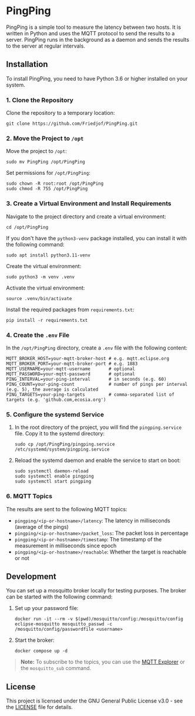 # PingPing

PingPing is a simple tool to measure the latency between two hosts. It is written in Python and uses the MQTT protocol to send the results to a server. PingPing runs in the background as a daemon and sends the results to the server at regular intervals.

## Installation

To install PingPing, you need to have Python 3.6 or higher installed on your system.

### 1. Clone the Repository

Clone the repository to a temporary location:

```shell
git clone https://github.com/Friedjof/PingPing.git
```

### 2. Move the Project to `/opt`

Move the project to `/opt`:

```shell
sudo mv PingPing /opt/PingPing
```

Set permissions for `/opt/PingPing`:

```shell
sudo chown -R root:root /opt/PingPing
sudo chmod -R 755 /opt/PingPing
```

### 3. Create a Virtual Environment and Install Requirements

Navigate to the project directory and create a virtual environment:

```shell
cd /opt/PingPing
```

If you don't have the `python3-venv` package installed, you can install it with the following command:
```shell
sudo apt install python3.11-venv
```

Create the virtual environment:
```shell
sudo python3 -m venv .venv
```

Activate the virtual environment:

```shell
source .venv/bin/activate
```

Install the required packages from `requirements.txt`:

```shell
pip install -r requirements.txt
```

### 4. Create the `.env` File

In the `/opt/PingPing` directory, create a `.env` file with the following content:

```shell
MQTT_BROKER_HOST=your-mqtt-broker-host # e.g. mqtt.eclipse.org
MQTT_BROKER_PORT=your-mqtt-broker-port # e.g. 1883
MQTT_USERNAME=your-mqtt-username       # optional
MQTT_PASSWORD=your-mqtt-password       # optional
PING_INTERVAL=your-ping-interval       # in seconds (e.g. 60)
PING_COUNT=your-ping-count             # number of pings per interval (e.g. 5), the average is calculated
PING_TARGETS=your-ping-targets         # comma-separated list of targets (e.g. 'github.com,ecosia.org')
```

### 5. Configure the systemd Service

1. In the root directory of the project, you will find the `pingping.service` file. Copy it to the systemd directory:

   ```shell
   sudo cp /opt/PingPing/pingping.service /etc/systemd/system/pingping.service
   ```

2. Reload the systemd daemon and enable the service to start on boot:

   ```shell
   sudo systemctl daemon-reload
   sudo systemctl enable pingping
   sudo systemctl start pingping
   ```

### 6. MQTT Topics

The results are sent to the following MQTT topics:
- `pingping/<ip-or-hostname>/latency`: The latency in milliseconds (average of the pings)
- `pingping/<ip-or-hostname>/packet_loss`: The packet loss in percentage
- `pingping/<ip-or-hostname>/timestamp`: The timestamp of the measurement in milliseconds since epoch
- `pingping/<ip-or-hostname>/reachable`: Whether the target is reachable or not

## Development

You can set up a mosquitto broker locally for testing purposes. The broker can be started with the following command:

1. Set up your password file:
    
   ```shell
   docker run -it --rm -v $(pwd)/mosquitto/config:/mosquitto/config eclipse-mosquitto mosquitto_passwd -c /mosquitto/config/passwordfile <username>
   ```

2. Start the broker:

   ```shell
   docker compose up -d
   ```

> **Note:** To subscribe to the topics, you can use the [MQTT Explorer](https://mqtt-explorer.com/) or the `mosquitto_sub` command.

## License

This project is licensed under the GNU General Public License v3.0 - see the [LICENSE](LICENSE) file for details.
